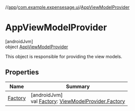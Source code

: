 //[app](../../../index.md)/[com.example.expensesage.ui](../index.md)/[AppViewModelProvider](index.md)

# AppViewModelProvider

[androidJvm]\
object [AppViewModelProvider](index.md)

This object is responsible for providing the view models.

## Properties

| Name | Summary |
|---|---|
| [Factory](-factory.md) | [androidJvm]<br>val [Factory](-factory.md): [ViewModelProvider.Factory](https://developer.android.com/reference/kotlin/androidx/lifecycle/ViewModelProvider.Factory.html) |
